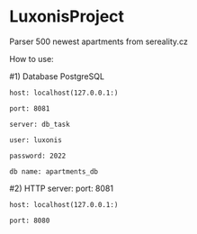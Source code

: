# LuxonisProject
Parser 500 newest apartments from sereality.cz

How to use:

#1) Database PostgreSQL

    host: localhost(127.0.0.1:)
    
    port: 8081
    
    server: db_task
    
    user: luxonis
    
    password: 2022
    
    db name: apartments_db
    
    
    
#2) HTTP server:  port: 8081

    host: localhost(127.0.0.1:)
    
    port: 8080
